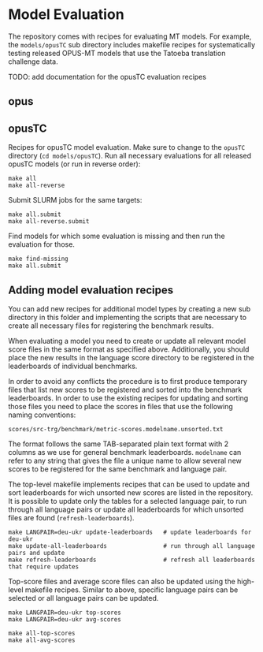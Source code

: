 
# Model Evaluation

The repository comes with recipes for evaluating MT models. For example, the `models/opusTC` sub directory includes makefile recipes for systematically testing released OPUS-MT models that use the Tatoeba translation challenge data.

TODO: add documentation for the opusTC evaluation recipes

## opus

## opusTC


Recipes for opusTC model evaluation. Make sure to change to the `opusTC` directory (`cd models/opusTC`).
Run all necessary evaluations for all released opusTC models (or run in reverse order):

```
make all
make all-reverse
```

Submit SLURM jobs for the same targets:

```
make all.submit
make all-reverse.submit
```


Find models for which some evaluation is missing and then run the evaluation for those.

```
make find-missing
make all.submit
```


## Adding model evaluation recipes

You can add new recipes for additional model types by creating a new sub directory in this folder and implementing the scripts that are necessary to create all necessary files for registering the benchmark results.

When evaluating a model you need to create or update all relevant model score files in the same format as specified above. Additionally, you should place the new results in the language score directory to be registered in the leaderboards of individual benchmarks.

In order to avoid any conflicts the procedure is to first produce temporary files that list new scores to be registered and sorted into the benchmark leaderboards. In order to use the existing recipes for updating and sorting those files you need to place the scores in files that use the following naming conventions:

```
scores/src-trg/benchmark/metric-scores.modelname.unsorted.txt
```

The format follows the same TAB-separated plain text format with 2 columns as we use for general benchmark leaderboards. `modelname` can refer to any string that gives the file a unique name to allow several new scores to be registered for the same benchmark and language pair.

The top-level makefile implements recipes that can be used to update and sort leaderboards for wich unsorted new scores are listed in the repository. It is possible to update only the tables for a selected language pair, to run through all language pairs or update all leaderboards for which unsorted files are found (`refresh-leaderboards`).

```
make LANGPAIR=deu-ukr update-leaderboards   # update leaderboards for deu-ukr
make update-all-leaderboards                # run through all language pairs and update
make refresh-leaderboards                   # refresh all leaderboards that require updates
```


Top-score files and average score files can also be updated using the high-level makefile recipes. Similar to above, specific language pairs can be selected or all language pairs can be updated.

```
make LANGPAIR=deu-ukr top-scores
make LANGPAIR=deu-ukr avg-scores

make all-top-scores
make all-avg-scores
```
